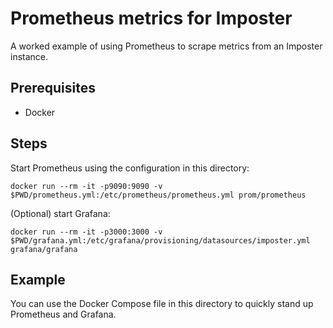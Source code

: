Prometheus metrics for Imposter
===============================

A worked example of using Prometheus to scrape metrics from an Imposter instance.

## Prerequisites

- Docker

## Steps

Start Prometheus using the configuration in this directory:

	docker run --rm -it -p9090:9090 -v $PWD/prometheus.yml:/etc/prometheus/prometheus.yml prom/prometheus

(Optional) start Grafana:

    docker run --rm -it -p3000:3000 -v $PWD/grafana.yml:/etc/grafana/provisioning/datasources/imposter.yml grafana/grafana

## Example

You can use the Docker Compose file in this directory to quickly stand up Prometheus and Grafana.

